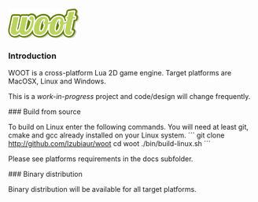 ![WOOT](/docs/logo.png)

### Introduction

WOOT is a cross-platform Lua 2D game engine. Target platforms are MacOSX, Linux and Windows.

This is a *work-in-progress* project and code/design will change frequently.

### Build from source

To build on Linux enter the following commands. You will need at least git, cmake and gcc already installed on your Linux system.
´´´
git clone http://github.com/lzubiaur/woot
cd woot
./bin/build-linux.sh
´´´

Please see platforms requirements in the docs subfolder.

### Binary distribution 

Binary distribution will be available for all target platforms.
